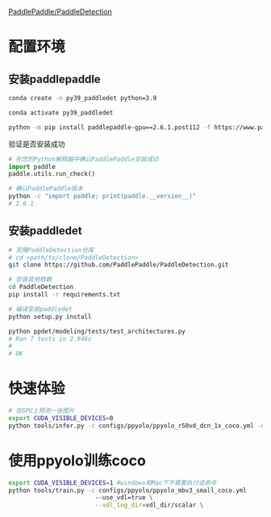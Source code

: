 

[PaddlePaddle/PaddleDetection](https://github.com/PaddlePaddle/PaddleDetection)

# 配置环境
## 安装paddlepaddle
```bash
conda create -n py39_paddledet python=3.9

conda activate py39_paddledet

python -m pip install paddlepaddle-gpu==2.6.1.post112 -f https://www.paddlepaddle.org.cn/whl/linux/mkl/avx/stable.html
```
验证是否安装成功
```python
# 在您的Python解释器中确认PaddlePaddle安装成功
import paddle
paddle.utils.run_check()
```

```bash
# 确认PaddlePaddle版本
python -c "import paddle; print(paddle.__version__)"
# 2.6.1
```

## 安装paddledet
```bash
# 克隆PaddleDetection仓库
# cd <path/to/clone/PaddleDetection>
git clone https://github.com/PaddlePaddle/PaddleDetection.git

# 安装其他依赖
cd PaddleDetection
pip install -r requirements.txt

# 编译安装paddledet
python setup.py install
```

```bash
python ppdet/modeling/tests/test_architectures.py
# Ran 7 tests in 2.946s
# 
# OK
```


# 快速体验
```bash
# 在GPU上预测一张图片
export CUDA_VISIBLE_DEVICES=0
python tools/infer.py -c configs/ppyolo/ppyolo_r50vd_dcn_1x_coco.yml -o use_gpu=true weights=https://paddledet.bj.bcebos.com/models/ppyolo_r50vd_dcn_1x_coco.pdparams --infer_img=demo/000000014439.jpg
```

# 使用ppyolo训练coco

```bash
export CUDA_VISIBLE_DEVICES=1 #windows和Mac下不需要执行该命令
python tools/train.py -c configs/ppyolo/ppyolo_mbv3_small_coco.yml
                        --use_vdl=true \
                        --vdl_log_dir=vdl_dir/scalar \
```


